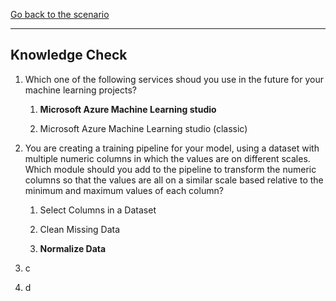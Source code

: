 [Go back to the scenario](ML_Studio_Classic.md)

------------------

## Knowledge Check

1. Which one of the following services shoud you use in the future for your machine learning projects?

    1. **Microsoft Azure Machine Learning studio**
  
    1. Microsoft Azure Machine Learning studio (classic)

1. You are creating a training pipeline for your model, using a dataset with multiple numeric columns in which the values are on different scales. Which module should you add to the pipeline to transform the numeric columns so that the values are all on a similar scale based relative to the minimum and maximum values of each column?

    1. Select Columns in a Dataset
    
    1. Clean Missing Data
    
    1. **Normalize Data**

1. c

1. d
